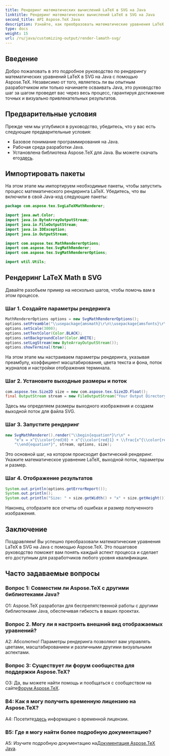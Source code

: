 ```yaml
---
title: Рендеринг математических вычислений LaTeX в SVG на Java
linktitle: Рендеринг математических вычислений LaTeX в SVG на Java
second_title: API Aspose.TeX Java
description: Узнайте, как преобразовать математические уравнения LaTeX в SVG на Java с помощью Aspose.TeX. Следуйте нашему пошаговому руководству для получения точных и визуально привлекательных результатов.
type: docs
weight: 15
url: /ru/java/customizing-output/render-lamath-svg/
---
```

## Введение

Добро пожаловать в это подробное руководство по рендерингу математических уравнений LaTeX в SVG на Java с помощью Aspose.TeX. Независимо от того, являетесь ли вы опытным разработчиком или только начинаете осваивать Java, это руководство шаг за шагом проведет вас через весь процесс, гарантируя достижение точных и визуально привлекательных результатов. 

## Предварительные условия

Прежде чем мы углубимся в руководство, убедитесь, что у вас есть следующие предварительные условия:

- Базовое понимание программирования на Java.
- Рабочая среда разработки Java.
-  Установлена библиотека Aspose.TeX для Java. Вы можете скачать его[здесь](https://releases.aspose.com/tex/java/).

## Импортировать пакеты

На этом этапе мы импортируем необходимые пакеты, чтобы запустить процесс математического рендеринга LaTeX. Убедитесь, что вы включили в свой Java-код следующие пакеты:

```java
package com.aspose.tex.SvgLaTeXMathRenderer;

import java.awt.Color;
import java.io.ByteArrayOutputStream;
import java.io.FileOutputStream;
import java.io.IOException;
import java.io.OutputStream;

import com.aspose.tex.MathRendererOptions;
import com.aspose.tex.SvgMathRenderer;
import com.aspose.tex.SvgMathRendererOptions;

import util.Utils;
```

## Рендеринг LaTeX Math в SVG

Давайте разобьем пример на несколько шагов, чтобы помочь вам в этом процессе.

### Шаг 1. Создайте параметры рендеринга

```java
MathRendererOptions options = new SvgMathRendererOptions();
options.setPreamble("\\usepackage{amsmath}\r\n\\usepackage{amsfonts}\r\n\\usepackage{amssymb}\r\n\\usepackage{color}");
options.setScale(3000);
options.setTextColor(Color.BLACK);
options.setBackgroundColor(Color.WHITE);
options.setLogStream(new ByteArrayOutputStream());
options.showTerminal(true);
```

На этом этапе мы настраиваем параметры рендеринга, указывая преамбулу, коэффициент масштабирования, цвета текста и фона, поток журналов и настройки отображения терминала.

### Шаг 2. Установите выходные размеры и поток

```java
com.aspose.tex.Size2D size = new com.aspose.tex.Size2D.Float();
final OutputStream stream = new FileOutputStream("Your Output Directory" + "math-formula.svg");
```

Здесь мы определяем размеры выходного изображения и создаем выходной поток для файла SVG.

### Шаг 3. Запустите рендеринг

```java
new SvgMathRenderer().render("\\begin{equation*}\r\n" +
    "e^x = x^{\\color{red}0} + x^{\\color{red}1} + \\frac{x^{\\color{red}2}}{2} + \\frac{x^{\\color{red}3}}{6} + \\cdots = \\sum_{n\\geq 0} \\frac{x^{\\color{red}n}}{n!}\r\n" +
    "\\end{equation*}", stream, options, size);
```

Это основной шаг, на котором происходит фактический рендеринг. Укажите математическое уравнение LaTeX, выходной поток, параметры и размер.

### Шаг 4. Отображение результатов

```java
System.out.println(options.getErrorReport());
System.out.println();
System.out.println("Size: " + size.getWidth() + "x" + size.getHeight());
```

Наконец, отобразите все отчеты об ошибках и размер полученного изображения.

## Заключение

Поздравляем! Вы успешно преобразовали математические уравнения LaTeX в SVG на Java с помощью Aspose.TeX. Это пошаговое руководство поможет вам понять каждый аспект процесса и сделает его доступным для разработчиков любого уровня квалификации.

## Часто задаваемые вопросы

### Вопрос 1: Совместим ли Aspose.TeX с другими библиотеками Java?

О1: Aspose.TeX разработан для беспрепятственной работы с другими библиотеками Java, обеспечивая гибкость в ваших проектах.

### Вопрос 2. Могу ли я настроить внешний вид отображаемых уравнений?

А2: Абсолютно! Параметры рендеринга позволяют вам управлять цветами, масштабированием и различными другими визуальными аспектами.

### Вопрос 3: Существует ли форум сообщества для поддержки Aspose.TeX?

 О3: Да, вы можете найти помощь и пообщаться с сообществом на сайте[Форум Aspose.TeX](https://forum.aspose.com/c/tex/47).

### В4: Как я могу получить временную лицензию на Aspose.TeX?

 А4: Посетите[здесь](https://purchase.aspose.com/temporary-license/) информацию о временной лицензии.

### В5: Где я могу найти более подробную документацию?

 A5: Изучите подробную документацию на[Документация Aspose.TeX Java](https://reference.aspose.com/tex/java/).